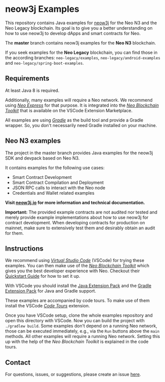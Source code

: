 # neow3j Examples

This repository contains Java examples for [neow3j](https://github.com/neow3j/neow3j) for the Neo N3 and the Neo Legacy blockchain.
Its goal is to give you a better understanding on how to use neow3j to develop dApps and smart contracts for Neo.

The **master** branch contains neow3j examples for the **Neo N3** blockchain.

If you seek examples for the **Neo Legacy** blockchain, you can find those in the according branches: `neo-legacy/examples`,
`neo-legacy/android-examples` and `neo-legacy/spring-boot-examples`.

## Requirements

At least Java 8 is required.

Additionally, many examples will require a Neo network. We
recommend using [*Neo Express*](https://github.com/neo-project/neo-express) for that purpose. It
is integrated into the [*Neo Blockchain Toolkit*](https://marketplace.visualstudio.com/items?itemName=ngd-seattle.neo-blockchain-toolkit)
that is available on the VSCode Extension Marketplace. 

All examples are using [*Gradle*](https://gradle.org/) as the build tool and provide a Gradle
wrapper. So, you don't necessarily need Gradle installed on your machine.

## Neo N3 examples

The project in the master branch provides Java examples for the neow3j SDK and devpack based on Neo N3.

It contains examples for the following use cases:

- Smart Contract Development
- Smart Contract Compilation and Deployment
- JSON RPC calls to interact with the Neo node
- Credentials and Wallet related examples

**Visit [neow3j.io](https://neow3j.io) for more information and technical documentation.**

**Important:** The provided example contracts are not audited nor tested and merely provide example implementations 
about how to use neow3j for contract development. When developing contracts for production on mainnet, make sure to 
extensively test them and desirably obtain an audit for them.

## Instructions

We recommend using [*Virtual Studio Code*](https://code.visualstudio.com/) (VSCode) for trying
these examples. You can then make use of the [*Neo Blockchain
Toolkit*](https://marketplace.visualstudio.com/items?itemName=ngd-seattle.neo-blockchain-toolkit)
which gives you the best developer experience with Neo. Checkout their [Quickstart
Guide](https://github.com/neo-project/neo-blockchain-toolkit/blob/master/quickstart.md) for how
to set it up.

With VSCode you should install the [Java Extension
Pack](https://marketplace.visualstudio.com/items?itemName=vscjava.vscode-java-pack) and the
[Gradle Extension
Pack](https://marketplace.visualstudio.com/items?itemName=richardwillis.vscode-gradle-extension-pack) for Java and Gradle support.

These examples are accompanied by code tours. To make use of them install the VSCode [*Code
Tours*](https://marketplace.visualstudio.com/items?itemName=vsls-contrib.codetour) extension.

Once you have VSCode setup, clone the whole examples repository and open this directory with
VSCode. Now you can build the project with `./gradlew build`. Some examples don't depend on a
running Neo network, those can be executed immediately, e.g., via the `Run` buttons above the
`main` methods. All other examples will require a running Neo network. Setting this up with the
help of the *Neo Blockchain Toolkit* is explained in the code tours.

## Contact

For questions, issues, or suggestions, please create an issue [here](https://github.com/neow3j/neow3j-examples-java/issues).
